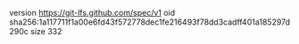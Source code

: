version https://git-lfs.github.com/spec/v1
oid sha256:1a117711f1a00e6fd43f572778dec1fe216493f78dd3cadff401a185297d290c
size 332
